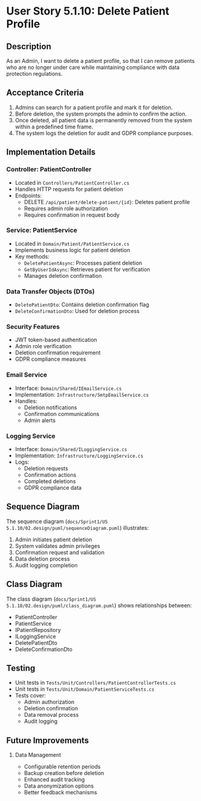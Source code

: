 # User Story 5.1.10: Delete Patient Profile

## Description
As an Admin, I want to delete a patient profile, so that I can remove patients who are no longer under care while maintaining compliance with data protection regulations.

## Acceptance Criteria
1. Admins can search for a patient profile and mark it for deletion.
2. Before deletion, the system prompts the admin to confirm the action.
3. Once deleted, all patient data is permanently removed from the system within a predefined time frame.
4. The system logs the deletion for audit and GDPR compliance purposes.

## Implementation Details

### Controller: PatientController
- Located in `Controllers/PatientController.cs`
- Handles HTTP requests for patient deletion
- Endpoints:
  - DELETE `/api/patient/delete-patient/{id}`: Deletes patient profile
  - Requires admin role authorization
  - Requires confirmation in request body

### Service: PatientService
- Located in `Domain/Patient/PatientService.cs`
- Implements business logic for patient deletion
- Key methods:
  - `DeletePatientAsync`: Processes patient deletion
  - `GetByUserIdAsync`: Retrieves patient for verification
  - Manages deletion confirmation

### Data Transfer Objects (DTOs)
- `DeletePatientDto`: Contains deletion confirmation flag
- `DeleteConfirmationDto`: Used for deletion process

### Security Features
- JWT token-based authentication
- Admin role verification
- Deletion confirmation requirement
- GDPR compliance measures

### Email Service
- Interface: `Domain/Shared/IEmailService.cs`
- Implementation: `Infrastructure/SmtpEmailService.cs`
- Handles:
  - Deletion notifications
  - Confirmation communications
  - Admin alerts

### Logging Service
- Interface: `Domain/Shared/ILoggingService.cs`
- Implementation: `Infrastructure/LoggingService.cs`
- Logs:
  - Deletion requests
  - Confirmation actions
  - Completed deletions
  - GDPR compliance data

## Sequence Diagram
The sequence diagram (`docs/Sprint1/US 5.1.10/02.design/puml/sequenceDiagram.puml`) illustrates:
1. Admin initiates patient deletion
2. System validates admin privileges
3. Confirmation request and validation
4. Data deletion process
5. Audit logging completion

## Class Diagram
The class diagram (`docs/Sprint1/US 5.1.10/02.design/puml/class_diagram.puml`) shows relationships between:
- PatientController
- PatientService
- IPatientRepository
- ILoggingService
- DeletePatientDto
- DeleteConfirmationDto

## Testing
- Unit tests in `Tests/Unit/Controllers/PatientControllerTests.cs`
- Unit tests in `Tests/Unit/Domain/PatientServiceTests.cs`
- Tests cover:
  - Admin authorization
  - Deletion confirmation
  - Data removal process
  - Audit logging

## Future Improvements
1. Data Management

   - Configurable retention periods
   - Backup creation before deletion
   - Enhanced audit tracking
   - Data anonymization options
   - Better feedback mechanisms
